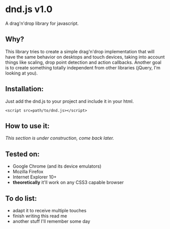 dnd.js v1.0
============
A drag'n'drop library for javascript.

Why?
------------
This library tries to create a simple drag'n'drop implementation that will have the same behavior on desktops and touch devices, taking into account things like scaling, drop point detection and action callbacks. Another goal is to create something totally independent from other libraries (jQuery, I'm looking at you).

Installation:
------------
Just add the dnd.js to your project and include it in your html.
```
<script src=path/to/dnd.js></script>
```

How to use it:
------------
_This section is under construction, come back later._

Tested on:
------------
- Google Chrome (and its device emulators)
- Mozilla Firefox
- Internet Explorer 10+
- **theoretically** it'll work on any CSS3 capable browser

To do list:
------------
- adapt it to receive multiple touches
- finish writing this read me
- another stuff I'll remember some day
